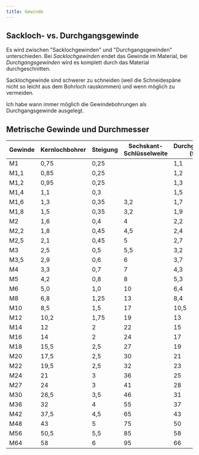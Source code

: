 ```yaml
---
title: Gewinde
---
```


## Sackloch- vs. Durchgangsgewinde

Es wird zwischen "Sacklochgewinden" und "Durchgangsgewinden" unterschieden. Bei *Sacklochgewinden* endet das Gewinde im Material, bei *Durchgangsgewinden* wird es komplett durch das Material durchgeschnitten.

Sacklochgewinde sind schwerer zu schneiden (weil die Schneidespäne nicht so leicht aus dem Bohrloch rauskommen) und wenn möglich zu vermeiden.

Ich habe wann immer möglich die Gewindebohrungen als Durchgangsgewinde ausgelegt.

## Metrische Gewinde und Durchmesser

|Gewinde|Kernlochbohrer|Steigung|Sechskant-Schlüsselweite|Durchgangsloch (fein)|Durchgangsloch (mittel)|Mutternhöhe|
|-------|--------------|--------|------------------------|---------------------|-----------------------|-----------|
|M1|0,75|0,25||1,1|1,2|0,8|
|M1,1|0,85|0,25||1,2|1,3|0,9|
|M1,2|0,95|0,25||1,3|1,4|1|
|M1,4|1,1|0,3||1,5|1,6|1,2|
|M1,6|1,3|0,35|3,2|1,7|1,8|1,3|
|M1,8|1,5|0,35|3,2|1,9|2|1,4|
|M2|1,6|0,4|4|2,2|2,4|1,6|
|M2,2|1,8|0,45|4,5|2,4|2,6|1,8|
|M2,5|2,1|0,45|5|2,7|2,9|2|
|M3|2,5|0,5|5,5|3,2|3,4|2,4|
|M3,5|2,9|0,6|6|3,7|3,9|2,8|
|M4|3,3|0,7|7|4,3|4,5|3,2|
|M5|4,2|0,8|8|5,3|5,5|4|
|M6|5,0|1,0|10|6,4|6,6|5|
|M8|6,8|1,25|13|8,4|9|6,5|
|M10|8,5|1,5|17|10,5|11|8|
|M12|10,2|1,75|19|13|14|9,5|
|M14|12|2|22|15|16|11|
|M16|14|2|24|17|18|13|
|M18|15,5|2,5|27|19|20|15|
|M20|17,5|2,5|30|21|22|16|
|M22|19,5|2,5|32|23|24|17|
|M24|21|3|36|25|26|18|
|M27|24|3|41|28|30|21|
|M30|26,5|3,5|46|31|33|22|
|M36|32|4|55|37|39|28|
|M42|37,5|4,5|65|43|45|32|
|M48|43|5|75|50|52|38|
|M56|50,5|5,5|85|58|62|44|
|M64|58|6|95|66|70|50|
